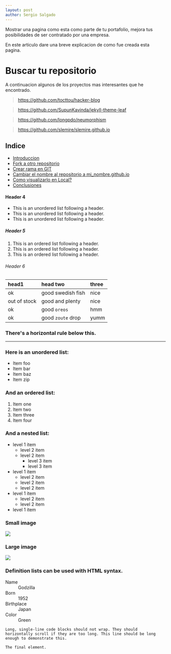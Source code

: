 ```yaml
---
layout: post
author: Sergio Salgado
---
```


Mostrar una pagina como esta como parte de tu portafolio, mejora tus posibilidades de ser contratado por una empresa.

En este articulo dare una breve explicacion de como fue creada esta pagina.

# [](#header-1)Buscar tu repositorio

A continuacion algunos de los proyectos mas interesantes que he encontrado.

>   https://github.com/tocttou/hacker-blog

>   https://github.com/SupunKavinda/jekyll-theme-leaf

>   https://github.com/longpdo/neumorphism

>   https://github.com/slemire/slemire.github.io

## [](#header-2)Indice
- <a href="#Introduccion">Introduccion</a>
- <a href="#Fork_repo">Fork a otro repositorio</a>
- <a href="#Create_branch">Crear rama en GIT</a>
- <a href="#Name_change">Cambiar el nombre al repositorio a mi_nombre.github.io</a>
- <a href="#Visualice_localhost">Como visualizarlo en Local?</a>
- <a href="#Conclusiones">Conclusiones</a>

#### [](#header-4)Header 4

*   This is an unordered list following a header.
*   This is an unordered list following a header.
*   This is an unordered list following a header.

##### [](#header-5)Header 5

1.  This is an ordered list following a header.
2.  This is an ordered list following a header.
3.  This is an ordered list following a header.

###### [](#header-6)Header 6

| head1        | head two          | three |
|:-------------|:------------------|:------|
| ok           | good swedish fish | nice  |
| out of stock | good and plenty   | nice  |
| ok           | good `oreos`      | hmm   |
| ok           | good `zoute` drop | yumm  |

### There's a horizontal rule below this.

* * *

### Here is an unordered list:

*   Item foo
*   Item bar
*   Item baz
*   Item zip

### And an ordered list:

1.  Item one
1.  Item two
1.  Item three
1.  Item four

### And a nested list:

- level 1 item
  - level 2 item
  - level 2 item
    - level 3 item
    - level 3 item
- level 1 item
  - level 2 item
  - level 2 item
  - level 2 item
- level 1 item
  - level 2 item
  - level 2 item
- level 1 item

### Small image

![](https://assets-cdn.github.com/images/icons/emoji/octocat.png)

### Large image

![](https://guides.github.com/activities/hello-world/branching.png)


### Definition lists can be used with HTML syntax.

<dl>
<dt>Name</dt>
<dd>Godzilla</dd>
<dt>Born</dt>
<dd>1952</dd>
<dt>Birthplace</dt>
<dd>Japan</dd>
<dt>Color</dt>
<dd>Green</dd>
</dl>

```
Long, single-line code blocks should not wrap. They should horizontally scroll if they are too long. This line should be long enough to demonstrate this.
```

```
The final element.
```
